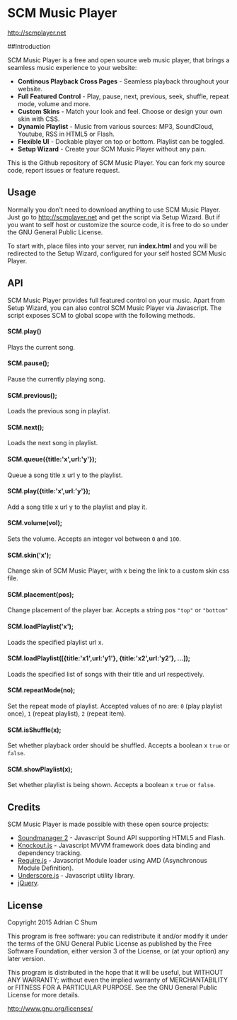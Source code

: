 # SCM Music Player

<http://scmplayer.net>

##Introduction

SCM Music Player is a free and open source web music player, that brings a seamless music experience to your website:

* __Continous Playback Cross Pages__ - Seamless playback throughout your website.
* __Full Featured Control__ - Play, pause, next, previous, seek, shuffle, repeat mode, volume and more.
* __Custom Skins__ - Match your look and feel. Choose or design your own skin with CSS.
* __Dynamic Playlist__ - Music from various sources: MP3, SoundCloud, Youtube, RSS in HTML5 or Flash.
* __Flexible UI__ - Dockable player on top or bottom. Playlist can be toggled.
* __Setup Wizard__ - Create your SCM Music Player without any pain.

This is the Github repository of SCM Music Player. You can fork my source code, report issues or feature request. 

## Usage

Normally you don't need to download anything to use SCM Music Player. Just go to http://scmplayer.net and get the script via Setup Wizard. But if you want to self host or customize the source code, it is free to do so under the GNU General Public License.

To start with, place files into your server, run __index.html__ and you will be redirected to the Setup Wizard, configured for your self hosted SCM Music Player.

## API
SCM Music Player provides full featured control on your music. Apart from Setup Wizard, you can also control SCM Music Player via Javascript. The script exposes SCM to global scope with the following methods.

#### SCM.play() 
Plays the current song.
#### SCM.pause();
Pause the currently playing song.
#### SCM.previous();
Loads the previous song in playlist.
#### SCM.next();
Loads the next song in playlist.
#### SCM.queue({title:'x',url:'y'});
Queue a song title x url y to the playlist.
#### SCM.play({title:'x',url:'y'});
Add a song title x url y to the playlist and play it.
#### SCM.volume(vol);
Sets the volume. Accepts an integer vol between `0` and `100`.
#### SCM.skin('x');
Change skin of SCM Music Player, with x being the link to a custom skin css file.
#### SCM.placement(pos);
Change placement of the player bar. Accepts a string pos `"top"` or `"bottom"`
#### SCM.loadPlaylist('x');
Loads the specified playlist url x.
#### SCM.loadPlaylist([{title:'x1',url:'y1'}, {title:'x2',url:'y2'}, ...]);
Loads the specified list of songs with their title and url respectively.
#### SCM.repeatMode(no);
Set the repeat mode of playlist. Accepted values of no are:
`0` (play playlist once), `1` (repeat playlist), `2` (repeat item).
#### SCM.isShuffle(x);
Set whether playback order should be shuffled. Accepts a boolean x `true` or `false`.
#### SCM.showPlaylist(x);
Set whether playlist is being shown. Accepts a boolean x 	`true` or `false`.

## Credits
SCM Music Player is made possible with these open source projects:

* [Soundmanager 2](http://www.schillmania.com/projects/soundmanager2/) - Javascript Sound API supporting HTML5 and Flash.
* [Knockout.js](http://knockoutjs.com/) - Javascript MVVM framework does data binding and dependency tracking.
* [Require.js](http://requirejs.org/) - Javascript Module loader using AMD (Asynchronous Module Definition).
* [Underscore.js](http://underscorejs.org/) - Javascript utility library.
* [jQuery](http://jquery.com/).

## License

Copyright 2015 Adrian C Shum

This program is free software: you can redistribute it and/or modify it under the terms of the GNU General Public License as published by the Free Software Foundation, either version 3 of the License, or (at your option) any later version.

This program is distributed in the hope that it will be useful, but WITHOUT ANY WARRANTY; without even the implied warranty of MERCHANTABILITY or FITNESS FOR A PARTICULAR PURPOSE. See the GNU General Public License for more details.

<http://www.gnu.org/licenses/>
